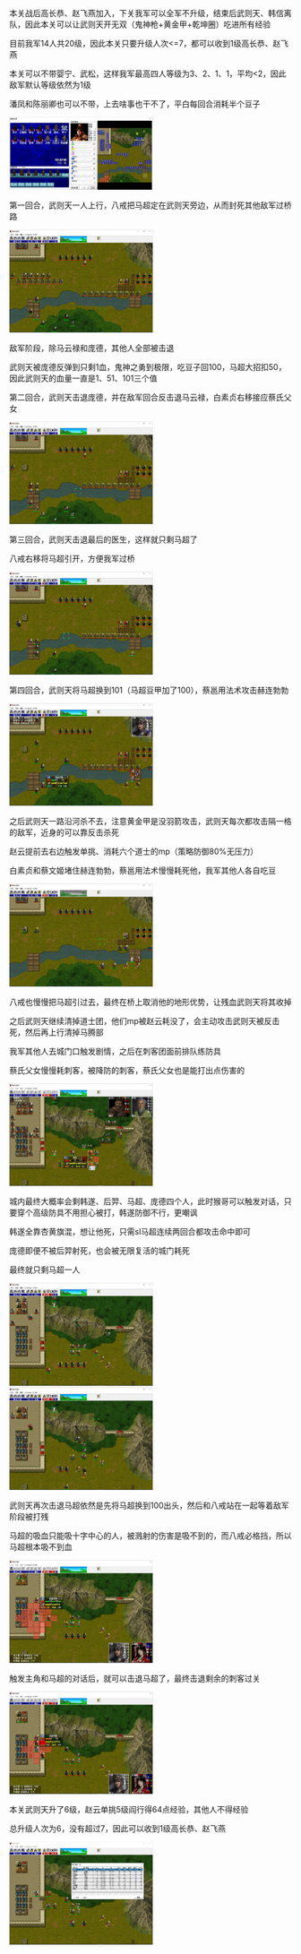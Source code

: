 本关战后高长恭、赵飞燕加入，下关我军可以全军不升级，结束后武则天、韩信离队，因此本关可以让武则天开无双（鬼神枪+黄金甲+乾坤圈）吃进所有经验

目前我军14人共20级，因此本关只要升级人次<=7，都可以收到1级高长恭、赵飞燕

本关可以不带婴宁、武松，这样我军最高四人等级为3、2、1、1，平均<2，因此敌军默认等级依然为1级

潘凤和陈丽卿也可以不带，上去啥事也干不了，平白每回合消耗半个豆子

<img src="https://raw.githubusercontent.com/Avanti1980/myth-of-three-kingdoms/master/img/09/01.jpg" style="zoom:25%;" />

第一回合，武则天一人上行，八戒把马超定在武则天旁边，从而封死其他敌军过桥路

<img src="https://raw.githubusercontent.com/Avanti1980/myth-of-three-kingdoms/master/img/09/02.jpg" style="zoom:25%;" />

敌军阶段，除马云禄和庞德，其他人全部被击退

武则天被庞德反弹到只剩1血，鬼神之勇到极限，吃豆子回100，马超大招扣50，因此武则天的血量一直是1、51、101三个值

第二回合，武则天击退庞德，并在敌军回合反击退马云禄，白素贞右移接应蔡氏父女

<img src="https://raw.githubusercontent.com/Avanti1980/myth-of-three-kingdoms/master/img/09/03.jpg" style="zoom:25%;" />

第三回合，武则天击退最后的医生，这样就只剩马超了

八戒右移将马超引开，方便我军过桥

<img src="https://raw.githubusercontent.com/Avanti1980/myth-of-three-kingdoms/master/img/09/04.jpg" style="zoom:25%;" />

第四回合，武则天将马超换到101（马超豆甲加了100），蔡邕用法术攻击赫连勃勃

<img src="https://raw.githubusercontent.com/Avanti1980/myth-of-three-kingdoms/master/img/09/05.jpg" style="zoom:25%;" />

之后武则天一路沿河杀不去，注意黄金甲是没羽箭攻击，武则天每次都攻击隔一格的敌军，近身的可以靠反击杀死

赵云提前去右边触发单挑、消耗六个道士的mp（策略防御80%无压力）

白素贞和蔡文姬堵住赫连勃勃，蔡邕用法术慢慢耗死他，我军其他人各自吃豆

<img src="https://raw.githubusercontent.com/Avanti1980/myth-of-three-kingdoms/master/img/09/06.jpg" style="zoom:25%;" />

八戒也慢慢把马超引过去，最终在桥上取消他的地形优势，让残血武则天将其收掉

之后武则天继续清掉道士团，他们mp被赵云耗没了，会主动攻击武则天被反击死，然后再上行清掉马腾部

我军其他人去城门口触发剧情，之后在刺客团面前排队练防具

蔡氏父女慢慢耗刺客，被降防的刺客，蔡氏父女也是能打出点伤害的

<img src="https://raw.githubusercontent.com/Avanti1980/myth-of-three-kingdoms/master/img/09/07.jpg" style="zoom:25%;" />

城内最终大概率会剩韩遂、后羿、马超、庞德四个人，此时猴哥可以触发对话，只要穿个高级防具不用担心被打，韩遂防御不行，更嘲讽

韩遂全靠杏黄旗混，想让他死，只需sl马超连续两回合都攻击命中即可

庞德即便不被后羿射死，也会被无限复活的城门耗死

最终就只剩马超一人

<img src="https://raw.githubusercontent.com/Avanti1980/myth-of-three-kingdoms/master/img/09/08.jpg" style="zoom:25%;" />
<img src="https://raw.githubusercontent.com/Avanti1980/myth-of-three-kingdoms/master/img/09/09.jpg" style="zoom:25%;" />

武则天再次击退马超依然是先将马超换到100出头，然后和八戒站在一起等着敌军阶段被打残

马超的吸血只能吸十字中心的人，被溅射的伤害是吸不到的，而八戒必格挡，所以马超根本吸不到血

<img src="https://raw.githubusercontent.com/Avanti1980/myth-of-three-kingdoms/master/img/09/10.jpg" style="zoom:25%;" />

触发主角和马超的对话后，就可以击退马超了，最终击退剩余的刺客过关

<img src="https://raw.githubusercontent.com/Avanti1980/myth-of-three-kingdoms/master/img/09/11.jpg" style="zoom:25%;" />

本关武则天升了6级，赵云单挑5级阎行得64点经验，其他人不得经验

总升级人次为6，没有超过7，因此可以收到1级高长恭、赵飞燕

<img src="https://raw.githubusercontent.com/Avanti1980/myth-of-three-kingdoms/master/img/09/12.jpg" style="zoom:25%;" />
